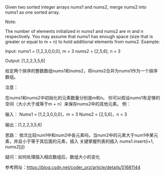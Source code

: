 Given two sorted integer arrays nums1 and nums2, merge nums2 into nums1 as one sorted array.

Note:

The number of elements initialized in nums1 and nums2 are m and n respectively.
You may assume that nums1 has enough space (size that is greater or equal to m + n) to hold additional elements from nums2.
Example:

Input:
nums1 = [1,2,3,0,0,0], m = 3
nums2 = [2,5,6],       n = 3

Output: [1,2,2,3,5,6]

给定两个排序的整数数组nums1和nums2，将nums2合并为nums1作为一个排序数组。

注意：

在nums1和nums2中初始化的元素数量分别是m和n。
你可以假设nums1有足够的空间（大小大于或等于m + n）来保存nums2中的其他元素。
例：

输入：
Nums1 = [1,2,3,0,0,0]，m = 3
Nums2 = [2,5,6]，n = 3


输出：[1,2,2,3,5,6]

思路：
依次比较num1中和num2中各元素吗，当num2中的元素大于num1中某元素，并且小于等于其后面的元素，插入
关键掌握列表的插入
nums1.insert(i+1, nums2[j])

疑问：如何处理插入相应数组后，数组大小的变化

参考网址：https://blog.csdn.net/coder_orz/article/details/51681144